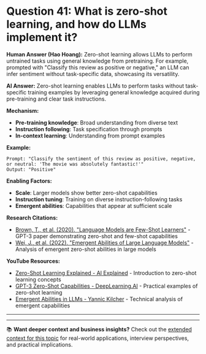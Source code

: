 # Question 41: What is zero-shot learning, and how do LLMs implement it?

**Human Answer (Hao Hoang):**
Zero-shot learning allows LLMs to perform untrained tasks using general knowledge from pretraining. For example, prompted with "Classify this review as positive or negative," an LLM can infer sentiment without task-specific data, showcasing its versatility.

**AI Answer:**
Zero-shot learning enables LLMs to perform tasks without task-specific training examples by leveraging general knowledge acquired during pre-training and clear task instructions.

**Mechanism:**
- **Pre-training knowledge**: Broad understanding from diverse text
- **Instruction following**: Task specification through prompts
- **In-context learning**: Understanding from prompt examples

**Example:**
```
Prompt: "Classify the sentiment of this review as positive, negative, or neutral: 'The movie was absolutely fantastic!'"
Output: "Positive"
```

**Enabling Factors:**
- **Scale**: Larger models show better zero-shot capabilities
- **Instruction tuning**: Training on diverse instruction-following tasks
- **Emergent abilities**: Capabilities that appear at sufficient scale

**Research Citations:**
- [Brown, T., et al. (2020). "Language Models are Few-Shot Learners"](https://arxiv.org/abs/2005.14165) - GPT-3 paper demonstrating zero-shot and few-shot capabilities
- [Wei, J., et al. (2022). "Emergent Abilities of Large Language Models"](https://arxiv.org/abs/2206.07682) - Analysis of emergent zero-shot abilities in large models

**YouTube Resources:**
- [Zero-Shot Learning Explained - AI Explained](https://www.youtube.com/watch?v=F8PyNfBb9lU) - Introduction to zero-shot learning concepts
- [GPT-3 Zero-Shot Capabilities - DeepLearning.AI](https://www.youtube.com/watch?v=PGSSvwyz3Jw) - Practical examples of zero-shot learning
- [Emergent Abilities in LLMs - Yannic Kilcher](https://www.youtube.com/watch?v=dBBsFd-tEig) - Technical analysis of emergent capabilities

---

---

📚 **Want deeper context and business insights?** Check out the [extended context for this topic](content/41_zero_shot_learning_context.md) for real-world applications, interview perspectives, and practical implications.